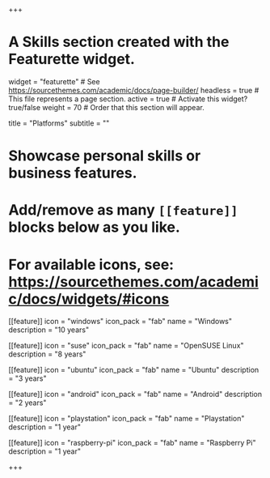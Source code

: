 +++
# A Skills section created with the Featurette widget.
widget = "featurette"  # See https://sourcethemes.com/academic/docs/page-builder/
headless = true  # This file represents a page section.
active = true  # Activate this widget? true/false
weight = 70  # Order that this section will appear.

title = "Platforms"
subtitle = ""

# Showcase personal skills or business features.
# 
# Add/remove as many `[[feature]]` blocks below as you like.
# 
# For available icons, see: https://sourcethemes.com/academic/docs/widgets/#icons
  
[[feature]]
  icon = "windows"
  icon_pack = "fab"
  name = "Windows"
  description = "10 years"  
  
[[feature]]
  icon = "suse"
  icon_pack = "fab"
  name = "OpenSUSE Linux"
  description = "8 years"

[[feature]]
  icon = "ubuntu"
  icon_pack = "fab"
  name = "Ubuntu"
  description = "3 years"

  [[feature]]
  icon = "android"
  icon_pack = "fab"
  name = "Android"
  description = "2 years"

[[feature]]
  icon = "playstation"
  icon_pack = "fab"
  name = "Playstation"
  description = "1 year"

[[feature]]
  icon = "raspberry-pi"
  icon_pack = "fab"
  name = "Raspberry Pi"
  description = "1 year"


+++
